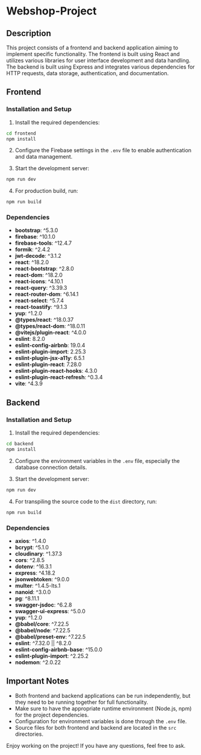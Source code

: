 # Webshop-Project

## Description

This project consists of a frontend and backend application aiming to implement specific functionality. The frontend is built using React and utilizes various libraries for user interface development and data handling. The backend is built using Express and integrates various dependencies for HTTP requests, data storage, authentication, and documentation.

## Frontend

### Installation and Setup

1. Install the required dependencies:
```bash
cd frontend
npm install
```

2. Configure the Firebase settings in the `.env` file to enable authentication and data management.

3. Start the development server:
```bash
npm run dev
```

4. For production build, run:
```bash
npm run build
```

### Dependencies

- **bootstrap**: ^5.3.0
- **firebase**: ^10.1.0
- **firebase-tools**: ^12.4.7
- **formik**: ^2.4.2
- **jwt-decode**: ^3.1.2
- **react**: ^18.2.0
- **react-bootstrap**: ^2.8.0
- **react-dom**: ^18.2.0
- **react-icons**: ^4.10.1
- **react-query**: ^3.39.3
- **react-router-dom**: ^6.14.1
- **react-select**: ^5.7.4
- **react-toastify**: ^9.1.3
- **yup**: ^1.2.0
- **@types/react**: ^18.0.37
- **@types/react-dom**: ^18.0.11
- **@vitejs/plugin-react**: ^4.0.0
- **eslint**: 8.2.0
- **eslint-config-airbnb**: 19.0.4
- **eslint-plugin-import**: 2.25.3
- **eslint-plugin-jsx-a11y**: 6.5.1
- **eslint-plugin-react**: 7.28.0
- **eslint-plugin-react-hooks**: 4.3.0
- **eslint-plugin-react-refresh**: ^0.3.4
- **vite**: ^4.3.9

## Backend

### Installation and Setup

1. Install the required dependencies:
```bash
cd backend
npm install
```

2. Configure the environment variables in the `.env` file, especially the database connection details.

3. Start the development server:
```bash
npm run dev
```

4. For transpiling the source code to the `dist` directory, run:
```bash
npm run build
```

### Dependencies

- **axios**: ^1.4.0
- **bcrypt**: ^5.1.0
- **cloudinary**: ^1.37.3
- **cors**: ^2.8.5
- **dotenv**: ^16.3.1
- **express**: ^4.18.2
- **jsonwebtoken**: ^9.0.0
- **multer**: ^1.4.5-lts.1
- **nanoid**: ^3.0.0
- **pg**: ^8.11.1
- **swagger-jsdoc**: ^6.2.8
- **swagger-ui-express**: ^5.0.0
- **yup**: ^1.2.0
- **@babel/core**: ^7.22.5
- **@babel/node**: ^7.22.5
- **@babel/preset-env**: ^7.22.5
- **eslint**: ^7.32.0 || ^8.2.0
- **eslint-config-airbnb-base**: ^15.0.0
- **eslint-plugin-import**: ^2.25.2
- **nodemon**: ^2.0.22

## Important Notes

- Both frontend and backend applications can be run independently, but they need to be running together for full functionality.
- Make sure to have the appropriate runtime environment (Node.js, npm) for the project dependencies.
- Configuration for environment variables is done through the `.env` file.
- Source files for both frontend and backend are located in the `src` directories.

Enjoy working on the project! If you have any questions, feel free to ask.
